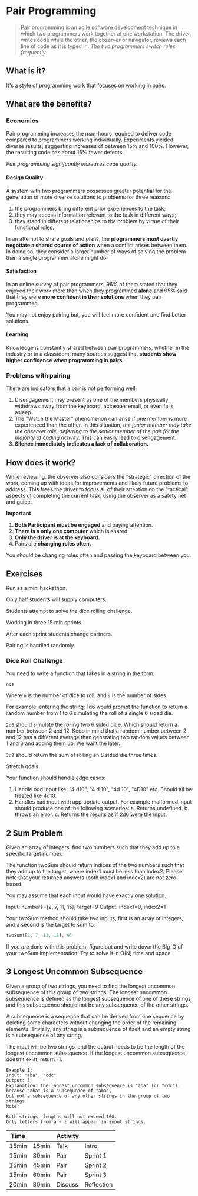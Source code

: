 # Pair Programming 

> Pair programming is an agile software development technique in 
> which two programmers work together at one workstation. The 
> driver, writes code while the other, the observer or navigator, 
> reviews each line of code as it is typed in. _The two programmers 
> switch roles frequently._

## What is it?

It's a style of programming work that focuses on working in 
pairs. 

## What are the benefits?

### Economics

Pair programming increases the man-hours required to deliver code 
compared to programmers working individually. Experiments yielded 
diverse results, suggesting increases of between 15% and 100%. However, 
the resulting code has about 15% fewer defects. 

_Pair programming signifcantly increases code quality._

#### Design Quality

A system with two programmers possesses greater potential for the 
generation of more diverse solutions to problems for three reasons:

1. the programmers bring different prior experiences to the task;
2. they may access information relevant to the task in different ways;
3. they stand in different relationships to the problem by virtue of their functional roles.

In an attempt to share goals and plans, the **programmers must overtly 
negotiate a shared course of action** when a conflict arises between them. 
In doing so, they consider a larger number of ways of solving the problem 
than a single programmer alone might do.

#### Satisfaction 

In an online survey of pair programmers, 96% of them stated that they 
enjoyed their work more than when they programmed **alone** and 95% said 
that they were **more confident in their solutions** when they pair programmed.

You may not enjoy pairing but, you will feel more confident and find better 
solutions. 

#### Learning 

Knowledge is constantly shared between pair programmers, whether in the 
industry or in a classroom, many sources suggest that **students show 
higher confidence when programming in pairs.**

### Problems with pairing

There are indicators that a pair is not performing well:

1. Disengagement may present as one of the members physically withdraws 
away from the keyboard, accesses email, or even falls asleep.
2. The "Watch the Master" phenomenon can arise if one member is more 
experienced than the other. In this situation, _the junior member may 
take the observer role, deferring to the senior member of the pair for 
the majority of coding activity._ This can easily lead to disengagement.
3. **Silence immediately indicates a lack of collaboration.**

## How does it work? 

While reviewing, the observer also considers the "strategic" direction 
of the work, coming up with ideas for improvements and likely future 
problems to address. This frees the driver to focus all of their 
attention on the "tactical" aspects of completing the current task, 
using the observer as a safety net and guide.

**Important**

1. **Both Participant must be engaged** and paying attention. 
2. **There is a only one computer** which is shared. 
3. **Only the driver is at the keyboard.** 
4. Pairs are **changing roles often.** 

You should be changing roles often and passing the keyboard between you. 

## Exercises 

Run as a mini hackathon. 

Only half students will supply computers. 

Students attempt to solve the dice rolling challenge. 

Working in three 15 min sprints. 

After each sprint students change partners. 

Pairing is handled randomly. 

### Dice Roll Challenge

You need to write a function that takes in a string in the form: 

`nds`

Where `n` is the number of dice to roll, and `s` is the number of sides.

For example: entering the string: 1d6 would prompt the function to 
return a random number from 1 to 6 simulating the roll of a single 6 
sided die. 

`2d6` should simulate the rolling two 6 sided dice. Which should 
return a number between 2 and 12. Keep in mind that a random number
between 2 and 12 has a different average than generating two random 
values between 1 and 6 and adding them up. We want the later. 

`3d8` should return the sum of rolling an 8 sided die three times. 

Stretch goals 

Your function should handle edge cases: 

1. Handle odd input like: 
  "4 d10", "4 d 10", "4d 10", "4D10" etc. Should all be treated like 4d10.
2. Handles bad input with appropriate output. For example malformed input 
should produce one of the following scenarios: 
  a. Returns undefined.
  b. throws an error.
  c. Returns the results as if 2d6 were the input. 
  
## 2 Sum Problem 

Given an array of integers, find two numbers such that they add up to a specific target number.

The function twoSum should return indices of the two numbers such that they add up to the target, where index1 must be less than index2. Please note that your returned answers (both index1 and index2) are not zero-based.

You may assume that each input would have exactly one solution.

Input: numbers={2, 7, 11, 15}, target=9 Output: index1=0, index2=1

Your twoSum method should take two inputs, first is an array of integers, and a second is the target to sum to:

```python
twoSum([2, 7, 11, 15], 9)
```
  
If you are done with this problem, figure out and write down the Big-O of your twoSum implementation. Try to solve it in O(N) time and space.

 ## 3 Longest Uncommon Subsequence
 
Given a group of two strings, you need to find the longest uncommon subsequence of this group of two strings. The longest uncommon subsequence is defined as the longest subsequence of one of these strings and this subsequence should not be any subsequence of the other strings.

A subsequence is a sequence that can be derived from one sequence by deleting some characters without changing the order of the remaining elements. Trivially, any string is a subsequence of itself and an empty string is a subsequence of any string.

The input will be two strings, and the output needs to be the length of the longest uncommon subsequence. If the longest uncommon subsequence doesn't exist, return -1.

```
Example 1:
Input: "aba", "cdc"
Output: 3
Explanation: The longest uncommon subsequence is "aba" (or "cdc"), 
because "aba" is a subsequence of "aba", 
but not a subsequence of any other strings in the group of two strings. 
Note:

Both strings' lengths will not exceed 100.
Only letters from a ~ z will appear in input strings.
```

| Time |      | Activity |           |
|------|------|----------|-----------|
| 15min| 15min| Talk     | Intro     |
| 15min| 30min| Pair     | Sprint 1  |
| 15min| 45min| Pair     | Sprint 2  | 
| 15min| 60min| Pair     | Sprint 3  | 
| 20min| 80min| Discuss  | Reflection| 
